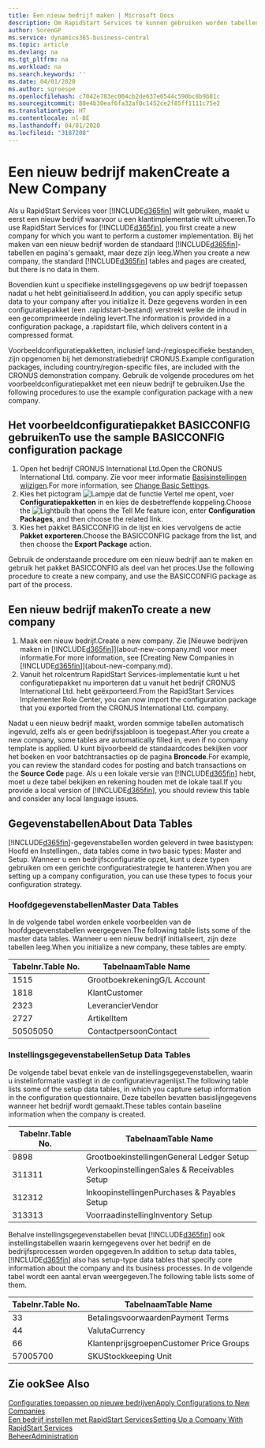 ```yaml
---
title: Een nieuw bedrijf maken | Microsoft Docs
description: Om RapidStart Services te kunnen gebruiken worden tabellen en pagina's gemaakt, maar ze bevatten geen gegevens.
author: SorenGP
ms.service: dynamics365-business-central
ms.topic: article
ms.devlang: na
ms.tgt_pltfrm: na
ms.workload: na
ms.search.keywords: ''
ms.date: 04/01/2020
ms.author: sgroespe
ms.openlocfilehash: c7042e783ec004cb2de637e6544c590bc8b9b81c
ms.sourcegitcommit: 88e4b30eaf6fa32af0c1452ce2f85ff1111c75e2
ms.translationtype: HT
ms.contentlocale: nl-BE
ms.lasthandoff: 04/01/2020
ms.locfileid: "3187208"
---
```

# <a name="create-a-new-company"></a><span data-ttu-id="28def-103">Een nieuw bedrijf maken</span><span class="sxs-lookup"><span data-stu-id="28def-103">Create a New Company</span></span>
<span data-ttu-id="28def-104">Als u RapidStart Services voor [!INCLUDE[d365fin](includes/d365fin_md.md)] wilt gebruiken, maakt u eerst een nieuw bedrijf waarvoor u een klantimplementatie wilt uitvoeren.</span><span class="sxs-lookup"><span data-stu-id="28def-104">To use RapidStart Services for [!INCLUDE[d365fin](includes/d365fin_md.md)], you first create a new company for which you want to perform a customer implementation.</span></span> <span data-ttu-id="28def-105">Bij het maken van een nieuw bedrijf worden de standaard [!INCLUDE[d365fin](includes/d365fin_md.md)]-tabellen en pagina's gemaakt, maar deze zijn leeg.</span><span class="sxs-lookup"><span data-stu-id="28def-105">When you create a new company, the standard [!INCLUDE[d365fin](includes/d365fin_md.md)] tables and pages are created, but there is no data in them.</span></span>

<span data-ttu-id="28def-106">Bovendien kunt u specifieke instellingsgegevens op uw bedrijf toepassen nadat u het hebt geïnitialiseerd.</span><span class="sxs-lookup"><span data-stu-id="28def-106">In addition, you can apply specific setup data to your company after you initialize it.</span></span> <span data-ttu-id="28def-107">Deze gegevens worden in een configuratiepakket (een .rapidstart-bestand) verstrekt welke de inhoud in een gecomprimeerde indeling levert.</span><span class="sxs-lookup"><span data-stu-id="28def-107">The information is provided in a configuration package, a .rapidstart file, which delivers content in a compressed format.</span></span>  

<span data-ttu-id="28def-108">Voorbeeldconfiguratiepakketten, inclusief land-/regiospecifieke bestanden, zijn opgenomen bij het demonstratiebedrijf CRONUS.</span><span class="sxs-lookup"><span data-stu-id="28def-108">Example configuration packages, including country/region-specific files, are included with the CRONUS demonstration company.</span></span> <span data-ttu-id="28def-109">Gebruik de volgende procedures om het voorbeeldconfiguratiepakket met een nieuw bedrijf te gebruiken.</span><span class="sxs-lookup"><span data-stu-id="28def-109">Use the following procedures to use the example configuration package with a new company.</span></span>  

## <a name="to-use-the-sample-basicconfig-configuration-package"></a><span data-ttu-id="28def-110">Het voorbeeldconfiguratiepakket BASICCONFIG gebruiken</span><span class="sxs-lookup"><span data-stu-id="28def-110">To use the sample BASICCONFIG configuration package</span></span>  
1. <span data-ttu-id="28def-111">Open het bedrijf CRONUS International Ltd.</span><span class="sxs-lookup"><span data-stu-id="28def-111">Open the CRONUS International Ltd. company.</span></span> <span data-ttu-id="28def-112">Zie voor meer informatie [Basisinstellingen wijzigen](ui-change-basic-settings.md).</span><span class="sxs-lookup"><span data-stu-id="28def-112">For more information, see [Change Basic Settings](ui-change-basic-settings.md).</span></span>
2. <span data-ttu-id="28def-113">Kies het pictogram ![Lampje dat de functie Vertel me opent](media/ui-search/search_small.png "Vertel me wat u wilt doen"), voer **Configuratiepakketten** in en kies de desbetreffende koppeling.</span><span class="sxs-lookup"><span data-stu-id="28def-113">Choose the ![Lightbulb that opens the Tell Me feature](media/ui-search/search_small.png "Tell me what you want to do") icon, enter **Configuration Packages**, and then choose the related link.</span></span>  
3. <span data-ttu-id="28def-114">Kies het pakket BASICCONFIG in de lijst en kies vervolgens de actie **Pakket exporteren**.</span><span class="sxs-lookup"><span data-stu-id="28def-114">Choose the BASICCONFIG package from the list, and then choose the **Export Package** action.</span></span>  

<span data-ttu-id="28def-115">Gebruik de onderstaande procedure om een nieuw bedrijf aan te maken en gebruik het pakket BASICCONFIG als deel van het proces.</span><span class="sxs-lookup"><span data-stu-id="28def-115">Use the following procedure to create a new company, and use the BASICCONFIG package as part of the process.</span></span>  

## <a name="to-create-a-new-company"></a><span data-ttu-id="28def-116">Een nieuw bedrijf maken</span><span class="sxs-lookup"><span data-stu-id="28def-116">To create a new company</span></span>  
1. <span data-ttu-id="28def-117">Maak een nieuw bedrijf.</span><span class="sxs-lookup"><span data-stu-id="28def-117">Create a new company.</span></span> <span data-ttu-id="28def-118">Zie [Nieuwe bedrijven maken in [!INCLUDE[d365fin](includes/d365fin_md.md)]](about-new-company.md) voor meer informatie.</span><span class="sxs-lookup"><span data-stu-id="28def-118">For more information, see [Creating New Companies in [!INCLUDE[d365fin](includes/d365fin_md.md)]](about-new-company.md).</span></span>
2. <span data-ttu-id="28def-119">Vanuit het rolcentrum RapidStart Services-implementatie kunt u het configuratiepakket nu importeren dat u vanuit het bedrijf CRONUS International Ltd. hebt geëxporteerd.</span><span class="sxs-lookup"><span data-stu-id="28def-119">From the RapidStart Services Implementer Role Center, you can now import the configuration package that you exported from the CRONUS International Ltd. company.</span></span>

<span data-ttu-id="28def-120">Nadat u een nieuw bedrijf maakt, worden sommige tabellen automatisch ingevuld, zelfs als er geen bedrijfssjabloon is toegepast.</span><span class="sxs-lookup"><span data-stu-id="28def-120">After you create a new company, some tables are automatically filled in, even if no company template is applied.</span></span> <span data-ttu-id="28def-121">U kunt bijvoorbeeld de standaardcodes bekijken voor het boeken en voor batchtransacties op de pagina **Broncode**.</span><span class="sxs-lookup"><span data-stu-id="28def-121">For example, you can review the standard codes for posting and batch transactions on the **Source Code** page.</span></span> <span data-ttu-id="28def-122">Als u een lokale versie van [!INCLUDE[d365fin](includes/d365fin_md.md)] hebt, moet u deze tabel bekijken en rekening houden met de lokale taal.</span><span class="sxs-lookup"><span data-stu-id="28def-122">If you provide a local version of [!INCLUDE[d365fin](includes/d365fin_md.md)], you should review this table and consider any local language issues.</span></span>

## <a name="about-data-tables"></a><span data-ttu-id="28def-123">Gegevenstabellen</span><span class="sxs-lookup"><span data-stu-id="28def-123">About Data Tables</span></span>
[!INCLUDE[d365fin](includes/d365fin_md.md)]<span data-ttu-id="28def-124">-gegevenstabellen worden geleverd in twee basistypen: Hoofd en Instellingen.</span><span class="sxs-lookup"><span data-stu-id="28def-124">, data tables come in two basic types: Master and Setup.</span></span> <span data-ttu-id="28def-125">Wanneer u een bedrijfsconfiguratie opzet, kunt u deze typen gebruiken om een gerichte configuratiestrategie te hanteren.</span><span class="sxs-lookup"><span data-stu-id="28def-125">When you are setting up a company configuration, you can use these types to focus your configuration strategy.</span></span>  

### <a name="master-data-tables"></a><span data-ttu-id="28def-126">Hoofdgegevenstabellen</span><span class="sxs-lookup"><span data-stu-id="28def-126">Master Data Tables</span></span>  
<span data-ttu-id="28def-127">In de volgende tabel worden enkele voorbeelden van de hoofdgegevenstabellen weergegeven.</span><span class="sxs-lookup"><span data-stu-id="28def-127">The following table lists some of the master data tables.</span></span> <span data-ttu-id="28def-128">Wanneer u een nieuw bedrijf initialiseert, zijn deze tabellen leeg.</span><span class="sxs-lookup"><span data-stu-id="28def-128">When you initialize a new company, these tables are empty.</span></span>  

|<span data-ttu-id="28def-129">Tabelnr.</span><span class="sxs-lookup"><span data-stu-id="28def-129">Table No.</span></span>|<span data-ttu-id="28def-130">Tabelnaam</span><span class="sxs-lookup"><span data-stu-id="28def-130">Table Name</span></span>|  
|-------------------|--------------------|  
|<span data-ttu-id="28def-131">15</span><span class="sxs-lookup"><span data-stu-id="28def-131">15</span></span>|<span data-ttu-id="28def-132">Grootboekrekening</span><span class="sxs-lookup"><span data-stu-id="28def-132">G/L Account</span></span>|  
|<span data-ttu-id="28def-133">18</span><span class="sxs-lookup"><span data-stu-id="28def-133">18</span></span>|<span data-ttu-id="28def-134">Klant</span><span class="sxs-lookup"><span data-stu-id="28def-134">Customer</span></span>|  
|<span data-ttu-id="28def-135">23</span><span class="sxs-lookup"><span data-stu-id="28def-135">23</span></span>|<span data-ttu-id="28def-136">Leverancier</span><span class="sxs-lookup"><span data-stu-id="28def-136">Vendor</span></span>|  
|<span data-ttu-id="28def-137">27</span><span class="sxs-lookup"><span data-stu-id="28def-137">27</span></span>|<span data-ttu-id="28def-138">Artikel</span><span class="sxs-lookup"><span data-stu-id="28def-138">Item</span></span>|  
|<span data-ttu-id="28def-139">5050</span><span class="sxs-lookup"><span data-stu-id="28def-139">5050</span></span>|<span data-ttu-id="28def-140">Contactpersoon</span><span class="sxs-lookup"><span data-stu-id="28def-140">Contact</span></span>|  

### <a name="setup-data-tables"></a><span data-ttu-id="28def-141">Instellingsgegevenstabellen</span><span class="sxs-lookup"><span data-stu-id="28def-141">Setup Data Tables</span></span>  
<span data-ttu-id="28def-142">De volgende tabel bevat enkele van de instellingsgegevenstabellen, waarin u instelinformatie vastlegt in de configuratievragenlijst.</span><span class="sxs-lookup"><span data-stu-id="28def-142">The following table lists some of the setup data tables, in which you capture setup information in the configuration questionnaire.</span></span> <span data-ttu-id="28def-143">Deze tabellen bevatten basislijngegevens wanneer het bedrijf wordt gemaakt.</span><span class="sxs-lookup"><span data-stu-id="28def-143">These tables contain baseline information when the company is created.</span></span>  

|<span data-ttu-id="28def-144">Tabelnr.</span><span class="sxs-lookup"><span data-stu-id="28def-144">Table No.</span></span>|<span data-ttu-id="28def-145">Tabelnaam</span><span class="sxs-lookup"><span data-stu-id="28def-145">Table Name</span></span>|  
|-------------------|--------------------|  
|<span data-ttu-id="28def-146">98</span><span class="sxs-lookup"><span data-stu-id="28def-146">98</span></span>|<span data-ttu-id="28def-147">Grootboekinstellingen</span><span class="sxs-lookup"><span data-stu-id="28def-147">General Ledger Setup</span></span>|  
|<span data-ttu-id="28def-148">311</span><span class="sxs-lookup"><span data-stu-id="28def-148">311</span></span>|<span data-ttu-id="28def-149">Verkoopinstellingen</span><span class="sxs-lookup"><span data-stu-id="28def-149">Sales & Receivables Setup</span></span>|  
|<span data-ttu-id="28def-150">312</span><span class="sxs-lookup"><span data-stu-id="28def-150">312</span></span>|<span data-ttu-id="28def-151">Inkoopinstellingen</span><span class="sxs-lookup"><span data-stu-id="28def-151">Purchases & Payables Setup</span></span>|  
|<span data-ttu-id="28def-152">313</span><span class="sxs-lookup"><span data-stu-id="28def-152">313</span></span>|<span data-ttu-id="28def-153">Voorraadinstelling</span><span class="sxs-lookup"><span data-stu-id="28def-153">Inventory Setup</span></span>|  

<span data-ttu-id="28def-154">Behalve instellingsgegevenstabellen bevat [!INCLUDE[d365fin](includes/d365fin_md.md)] ook instellingstabellen waarin kerngegevens over het bedrijf en de bedrijfsprocessen worden opgegeven.</span><span class="sxs-lookup"><span data-stu-id="28def-154">In addition to setup data tables, [!INCLUDE[d365fin](includes/d365fin_md.md)] also has setup-type data tables that specify core information about the company and its business processes.</span></span> <span data-ttu-id="28def-155">In de volgende tabel wordt een aantal ervan weergegeven.</span><span class="sxs-lookup"><span data-stu-id="28def-155">The following table lists some of them.</span></span>  

|<span data-ttu-id="28def-156">Tabelnr.</span><span class="sxs-lookup"><span data-stu-id="28def-156">Table No.</span></span>|<span data-ttu-id="28def-157">Tabelnaam</span><span class="sxs-lookup"><span data-stu-id="28def-157">Table Name</span></span>|  
|-------------------|--------------------|  
|<span data-ttu-id="28def-158">3</span><span class="sxs-lookup"><span data-stu-id="28def-158">3</span></span>|<span data-ttu-id="28def-159">Betalingsvoorwaarden</span><span class="sxs-lookup"><span data-stu-id="28def-159">Payment Terms</span></span>|  
|<span data-ttu-id="28def-160">4</span><span class="sxs-lookup"><span data-stu-id="28def-160">4</span></span>|<span data-ttu-id="28def-161">Valuta</span><span class="sxs-lookup"><span data-stu-id="28def-161">Currency</span></span>|  
|<span data-ttu-id="28def-162">6</span><span class="sxs-lookup"><span data-stu-id="28def-162">6</span></span>|<span data-ttu-id="28def-163">Klantenprijsgroepen</span><span class="sxs-lookup"><span data-stu-id="28def-163">Customer Price Groups</span></span>|  
|<span data-ttu-id="28def-164">5700</span><span class="sxs-lookup"><span data-stu-id="28def-164">5700</span></span>|<span data-ttu-id="28def-165">SKU</span><span class="sxs-lookup"><span data-stu-id="28def-165">Stockkeeping Unit</span></span>|

  

## <a name="see-also"></a><span data-ttu-id="28def-166">Zie ook</span><span class="sxs-lookup"><span data-stu-id="28def-166">See Also</span></span>  
[<span data-ttu-id="28def-167">Configuraties toepassen op nieuwe bedrijven</span><span class="sxs-lookup"><span data-stu-id="28def-167">Apply Configurations to New Companies</span></span>](admin-apply-configuration-to-new-companies.md)  
[<span data-ttu-id="28def-168">Een bedrijf instellen met RapidStart Services</span><span class="sxs-lookup"><span data-stu-id="28def-168">Setting Up a Company With RapidStart Services</span></span>](admin-set-up-a-company-with-rapidstart.md)  
[<span data-ttu-id="28def-169">Beheer</span><span class="sxs-lookup"><span data-stu-id="28def-169">Administration</span></span>](admin-setup-and-administration.md)
